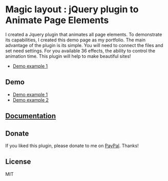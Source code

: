 # Magic layout : jQuery plugin to Animate Page Elements
I created a Jquery plugin that animates all page elements. To demonstrate its capabilities, I created this demo page as my portfolio. The main advantage of the plugin is its simple. You will need to connect the files and set need settings. For you available 36 effects, the ability to control the animation time. This plugin will help to make beautiful sites! 
* [Demo example 1](http://codepen.io/melnik909/pen/XmqYez)
## Demo
* [Demo example 1](http://codepen.io/melnik909/pen/XmqYez)
* [Demo example 2](http://codepen.io/melnik909/pen/RWMwxg)
## [Documentation](http://stas-melnikov.ru/magic_layout/documentation/)
## Donate
If you liked this plugin, please donate to me on [PayPal](https://www.paypal.me/melnik909). Thanks!
## License
MIT
